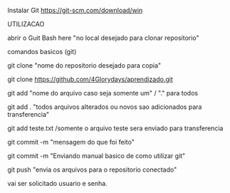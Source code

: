 Instalar Git https://git-scm.com/download/win

UTILIZACAO 

abrir o Guit Bash here "no local desejado para clonar repositorio"

comandos basicos (git)

git clone "nome do repositorio desejado para copia"

git clone https://github.com/4Glorydays/aprendizado.git


git add  "nome do arquivo caso seja somente um" / "." para todos

git add . "todos arquivos alterados ou novos sao adicionados para transferencia"

git add teste.txt /somente o arquivo teste sera enviado para transferencia


git commit -m "mensagem do que foi feito"

git commit -m "Enviando manual basico de como utilizar git"

git push "envia os arquivos para o repositorio conectado"

vai ser solicitado usuario e senha.
